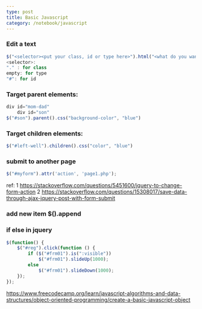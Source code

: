 ```yaml
---
type: post
title: Basic Javascript
category: /notebook/javascript
---
```



### Edit a text   

```javascript
$("<selector><put your class, id or type here>").html("<what do you want to change>");
<selector>:
"." : for class
empty: for type
"#": for id
```

### Target parent elements:  

```javascript
div id="mom-dad"
    div id="son"
$("#son").parent().css("background-color", "blue")
```

### Target children elements:  

```javascript
$("#left-well").children().css("color", "blue")
```

### submit to another page  

```javascript
$("#myform").attr('action', 'page1.php');
```

ref:
1 https://stackoverflow.com/questions/5451600/jquery-to-change-form-action
2 https://stackoverflow.com/questions/15308017/save-data-through-ajax-jquery-post-with-form-submit
### add new item $().append

### if else in jquery

```javascript
$(function() {
    $("#reg").click(function () {
        if ($("#frm01").is(":visible"))
            $("#frm01").slideUp(1000);
        else
            $("#frm01").slideDown(1000);
    });
});
```

https://www.freecodecamp.org/learn/javascript-algorithms-and-data-structures/object-oriented-programming/create-a-basic-javascript-object
